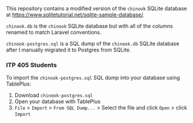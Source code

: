 This repository contains a modified version of the `chinook` SQLite database at https://www.sqlitetutorial.net/sqlite-sample-database/.

`chinook.db` is the `chinook` SQLite database but with all of the columns renamed to match Laravel conventions.

`chinook-postgres.sql` is a SQL dump of the `chinook.db` SQLite database after I manually migrated it to Postgres from SQLite. 

### ITP 405 Students

To import the `chinook-postgres.sql` SQL dump into your database using TablePlus:

1. Download `chinook-postgres.sql`
2. Open your database with TablePlus
3. `File` > `Import` > `From SQL Dump...` > Select the file and click `Open` > click `Import`
